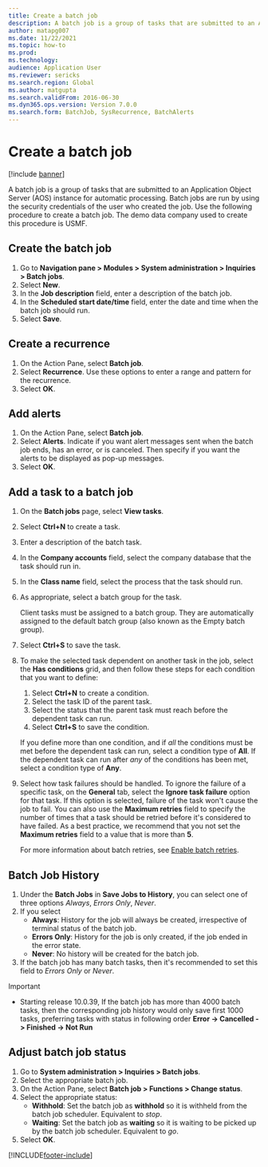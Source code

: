```yaml
---
title: Create a batch job
description: A batch job is a group of tasks that are submitted to an Application Object Server (AOS) instance for automatic processing.
author: matapg007
ms.date: 11/22/2021
ms.topic: how-to
ms.prod: 
ms.technology: 
audience: Application User
ms.reviewer: sericks
ms.search.region: Global
ms.author: matgupta
ms.search.validFrom: 2016-06-30
ms.dyn365.ops.version: Version 7.0.0
ms.search.form: BatchJob, SysRecurrence, BatchAlerts
---
```

# Create a batch job

[!include [banner](../../../finance/includes/banner.md)]

A batch job is a group of tasks that are submitted to an Application Object Server (AOS) instance for automatic processing. Batch jobs are run by using the security credentials of the user who created the job. Use the following procedure to create a batch job. The demo data company used to create this procedure is USMF.


## Create the batch job
1. Go to **Navigation pane > Modules > System administration > Inquiries > Batch jobs**.
2. Select **New**.
3. In the **Job description** field, enter a description of the batch job.
4. In the **Scheduled start date/time** field, enter the date and time when the batch job should run.
5. Select **Save**.

## Create a recurrence
1. On the Action Pane, select **Batch job**.
2. Select **Recurrence**. Use these options to enter a range and pattern for the recurrence.  
3. Select **OK**.

## Add alerts
1. On the Action Pane, select **Batch job**.
2. Select **Alerts**. Indicate if you want alert messages sent when the batch job ends, has an error, or is canceled. Then specify if you want the alerts to be displayed as pop-up messages.   
3. Select **OK**.

## Add a task to a batch job
1.	On the **Batch jobs** page, select **View tasks**.
2.	Select **Ctrl+N** to create a task.
3.	Enter a description of the batch task.
4.	In the **Company accounts** field, select the company database that the task should run in.
5.	In the **Class name** field, select the process that the task should run. 
6.	As appropriate, select a batch group for the task.

    Client tasks must be assigned to a batch group. They are automatically assigned to the default batch group (also known as the Empty batch group).

7.	Select **Ctrl+S** to save the task.
8.	To make the selected task dependent on another task in the job, select the **Has conditions** grid, and then follow these steps for each condition that you want to define:

    1. Select **Ctrl+N** to create a condition.
    2. Select the task ID of the parent task.
    3. Select the status that the parent task must reach before the dependent task can run.
    4. Select **Ctrl+S** to save the condition.

    If you define more than one condition, and if *all* the conditions must be met before the dependent task can run, select a condition type of **All**. If the dependent task can run after *any* of the conditions has been met, select a condition type of **Any**.

9.	Select how task failures should be handled. To ignore the failure of a specific task, on the **General** tab, select the **Ignore task failure** option for that task. If this option is selected, failure of the task won't cause the job to fail. You can also use the **Maximum retries** field to specify the number of times that a task should be retried before it's considered to have failed. As a best practice, we recommend that you not set the **Maximum retries** field to a value that is more than **5**.

    For more information about batch retries, see [Enable batch retries](../../dev-itpro/sysadmin/retryable-batch.md).

## Batch Job History

1. Under the **Batch Jobs** in **Save Jobs to History**, you can select one of three options *Always*, *Errors Only*, *Never*.
2. If you select
    - **Always**: History for the job will always be created, irrespective of terminal status of the batch job.
    - **Errors Only**: History for the job is only created, if the job ended in the error state.
    - **Never**: No history will be created for the batch job.
3. If the batch job has many batch tasks, then it's recommended to set this field to *Errors Only* or *Never*.

> [!IMPORTANT]
> - Starting release 10.0.39, If the batch job has more than 4000 batch tasks, then the corresponding job history would only save first 1000 tasks, preferring tasks with status in following order
**Error -> Cancelled -> Finished -> Not Run**

## Adjust batch job status
1. Go to **System administration > Inquiries > Batch jobs**.
2. Select the appropriate batch job.
3. On the Action Pane, select **Batch job > Functions > Change status**.
4. Select the appropriate status:
    - **Withhold**: Set the batch job as **withhold** so it is withheld from the batch job scheduler. Equivalent to *stop*.
    - **Waiting**: Set the batch job as **waiting** so it is waiting to be picked up by the batch job scheduler. Equivalent to *go*.
5. Select **OK**.


[!INCLUDE[footer-include](../../../includes/footer-banner.md)]
